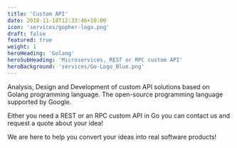 ```yaml
---
title: 'Custom API'
date: 2018-11-18T12:33:46+10:00
icon: 'services/gopher-logo.png'
draft: false
featured: true
weight: 1
heroHeading: 'Golang'
heroSubHeading: 'Microservices, REST or RPC custom API'
heroBackground: 'services/Go-Logo_Blue.png'
---
```


Analysis, Design and Development of custom API solutions based on Golang programming language. 
The open-source programming language supported by Google.

Either you need a REST or an RPC custom API in Go you can contact us and 
request a quote about your idea!

We are here to help you convert your ideas into real software products!
